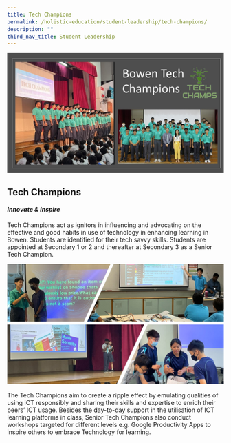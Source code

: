 ```yaml
---
title: Tech Champions
permalink: /holistic-education/student-leadership/tech-champions/
description: ""
third_nav_title: Student Leadership
---
```

![](/images/Holistic%20Education/Student%20Leadership/tech%20champs.jpg)

## Tech Champions 
#### *Innovate & Inspire*

Tech Champions act as ignitors in influencing and advocating on the effective and good habits in use of technology in enhancing learning in Bowen. Students are identified for their tech savvy skills. Students are appointed at Secondary 1 or 2 and thereafter at Secondary 3 as a Senior Tech Champion.

![](/images/Holistic%20Education/Student%20Leadership/tech%20champs%20in%20action.jpg)

The Tech Champions aim to create a ripple effect by emulating qualities of using ICT responsibly and sharing their skills and expertise to enrich their peers’ ICT usage. Besides the day-to-day support in the utilisation of ICT learning platforms in class, Senior Tech Champions also conduct workshops targeted for different levels e.g. Google Productivity Apps to inspire others to embrace Technology for learning.